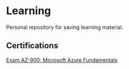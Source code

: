# Learning

Personal repository for saving learning material.

## Certifications

[Exam AZ-900: Microsoft Azure Fundamentals](Certifications/AZ900-Azure-fundamentals/1-Cloud-Concepts-Principles-of-cloud-computing.md)

